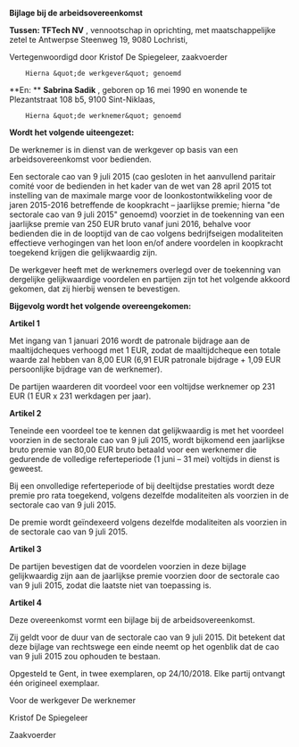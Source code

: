 **Bijlage bij de arbeidsovereenkomst**



**Tussen:        TFTech NV** , vennootschap in oprichting, met maatschappelijke zetel te Antwerpse Steenweg 19, 9080 Lochristi,

Vertegenwoordigd door Kristof De Spiegeleer, zaakvoerder

        Hierna &quot;de werkgever&quot; genoemd

**En:       **  **Sabrina Sadik** , geboren op 16 mei 1990  en wonende te Plezantstraat 108 b5, 9100 Sint-Niklaas,

        Hierna &quot;de werknemer&quot; genoemd



**Wordt het volgende uiteengezet:**

De werknemer is in dienst van de werkgever op basis van een arbeidsovereenkomst voor bedienden.

Een sectorale cao van 9 juli 2015 (cao gesloten in het aanvullend paritair comité voor de bedienden in het kader van de wet van 28 april 2015 tot instelling van de maximale marge voor de loonkostontwikkeling voor de jaren 2015-2016 betreffende de koopkracht – jaarlijkse premie; hierna &quot;de sectorale cao van 9 juli 2015&quot; genoemd)  voorziet in de toekenning van een jaarlijkse premie van 250 EUR bruto vanaf juni 2016, behalve voor bedienden die in de looptijd van de cao volgens bedrijfseigen modaliteiten effectieve verhogingen van het loon en/of andere voordelen in koopkracht toegekend krijgen die gelijkwaardig zijn.

De werkgever heeft met de werknemers overlegd over de toekenning van dergelijke gelijkwaardige voordelen en partijen zijn tot het volgende akkoord gekomen, dat zij hierbij wensen te bevestigen.

**Bijgevolg wordt het volgende overeengekomen:**

**Artikel 1**

Met ingang van 1 januari 2016 wordt de patronale bijdrage aan de maaltijdcheques verhoogd met 1 EUR, zodat de maaltijdcheque een totale waarde zal hebben van 8,00 EUR (6,91 EUR patronale bijdrage + 1,09 EUR persoonlijke bijdrage van de werknemer).

De partijen waarderen dit voordeel voor een voltijdse werknemer op 231 EUR (1 EUR x 231 werkdagen per jaar).



**Artikel 2**

Teneinde een voordeel toe te kennen dat gelijkwaardig is met het voordeel voorzien in de sectorale cao van 9 juli 2015, wordt bijkomend een jaarlijkse bruto premie van 80,00 EUR bruto betaald voor een werknemer die gedurende de volledige referteperiode (1 juni – 31 mei) voltijds in dienst is geweest.

Bij een onvolledige referteperiode of bij deeltijdse prestaties wordt deze premie pro rata toegekend, volgens dezelfde modaliteiten als voorzien in de sectorale cao van 9 juli 2015.

De premie wordt geïndexeerd volgens dezelfde modaliteiten als voorzien in de sectorale cao van 9 juli 2015.

**Artikel 3**

De partijen bevestigen dat de voordelen voorzien in deze bijlage gelijkwaardig zijn aan de jaarlijkse premie voorzien door de sectorale cao van 9 juli 2015, zodat die laatste niet van toepassing is.

**Artikel 4**

Deze overeenkomst vormt een bijlage bij de arbeidsovereenkomst.

Zij geldt voor de duur van de sectorale cao van 9 juli 2015. Dit betekent dat deze bijlage van rechtswege een einde neemt op het ogenblik dat de cao van 9 juli 2015 zou ophouden te bestaan.



Opgesteld te Gent, in twee exemplaren, op 24/10/2018. Elke partij ontvangt één origineel exemplaar.

Voor de werkgever      De werknemer



Kristof De Spiegeleer

Zaakvoerder
